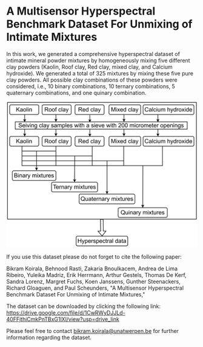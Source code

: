 # A Multisensor Hyperspectral Benchmark Dataset For Unmixing of Intimate Mixtures 

In this work, we generated a comprehensive hyperspectral dataset of intimate mineral powder mixtures by homogeneously
mixing five different clay powders (Kaolin, Roof clay, Red clay, mixed clay, and Calcium hydroxide). We generated a 
total of 325 mixtures by mixing these five pure clay powders. All possible clay combinations of these powders were 
considered, i.e., 10 binary combinations, 10 ternary combinations, 5 quaternary combinations, and one quinary combination.

![Graphical abstract](Graphical_abstract.png)




If you use this dataset please do not forget to cite the following paper:

Bikram Koirala, Behnood Rasti, Zakaria Bnoulkacem, Andrea de Lima Ribeiro, Yuleika Madriz, Erik Herrmann, Arthur Gestels, Thomas De Kerf, Sandra Lorenz,
Margret Fuchs, Koen Janssens, Gunther Steenackers, Richard Gloaguen, and Paul Scheunders, "A Multisensor Hyperspectral Benchmark Dataset For Unmixing of Intimate Mixtures,"

The dataset can be downloaded by clicking the following link: https://drive.google.com/file/d/1CwRWyDJJLd-40FFjthiCmkPnTBxG1lXl/view?usp=drive_link

Please feel free to contact bikram.koirala@unatwerpen.be for further information regarding the dataset.
